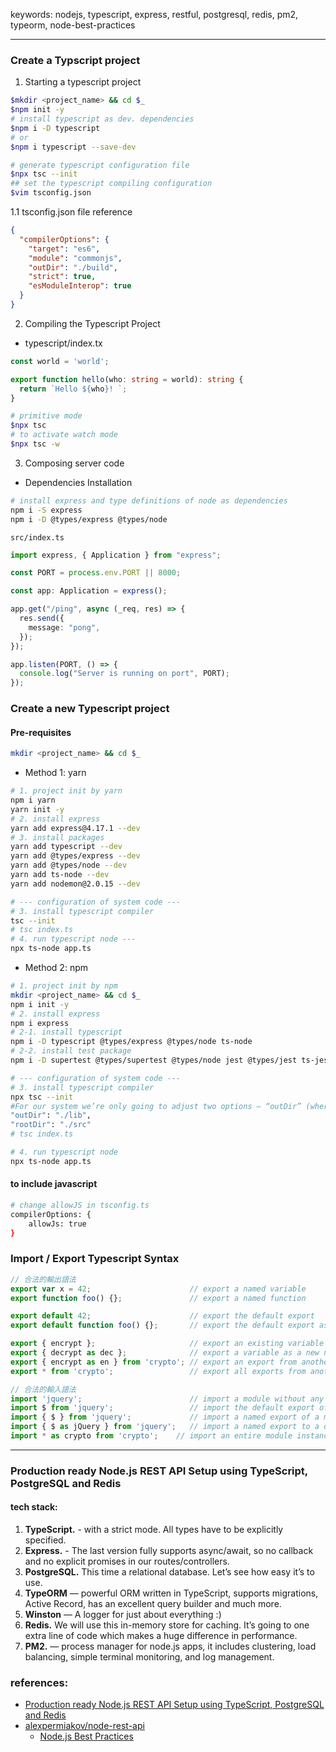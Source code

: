 keywords: nodejs, typescript, express, restful, postgresql, redis, pm2, typeorm, node-best-practices

---
### Create a Typscript project
1. Starting a typescript project 
```sh
$mkdir <project_name> && cd $_
$npm init -y
# install typescript as dev. dependencies
$npm i -D typescript
# or
$npm i typescript --save-dev

# generate typescript configuration file
$npx tsc --init
## set the typescript compiling configuration
$vim tsconfig.json
```

1.1 tsconfig.json file reference
```json
{
  "compilerOptions": {
    "target": "es6",
    "module": "commonjs",
    "outDir": "./build",
    "strict": true,
    "esModuleInterop": true
  }
}
```

2. Compiling the Typescript Project
* typescript/index.tx
```ts
const world = 'world';

export function hello(who: string = world): string {
  return `Hello ${who}! `;
}
```
```sh
# primitive mode
$npx tsc
# to activate watch mode
$npx tsc -w 
```


3. Composing server code

* Dependencies Installation
```sh
# install express and type definitions of node as dependencies
npm i -S express
npm i -D @types/express @types/node
```

`src/index.ts`
```ts
import express, { Application } from "express";

const PORT = process.env.PORT || 8000;

const app: Application = express();

app.get("/ping", async (_req, res) => {
  res.send({
    message: "pong",
  });
});

app.listen(PORT, () => {
  console.log("Server is running on port", PORT);
});
```


### Create a new Typescript project
#### Pre-requisites
```sh
mkdir <project_name> && cd $_ 
```

* Method 1: yarn
```sh
# 1. project init by yarn
npm i yarn
yarn init -y
# 2. install express 
yarn add express@4.17.1 --dev
# 3. install packages
yarn add typescript --dev
yarn add @types/express --dev
yarn add @types/node --dev
yarn add ts-node --dev
yarn add nodemon@2.0.15 --dev

# --- configuration of system code ---
# 3. install typescript compiler 
tsc --init
# tsc index.ts
# 4. run typescript node ---
npx ts-node app.ts
```

* Method 2:  npm
```sh 
# 1. project init by npm
mkdir <project_name> && cd $_ 
npm i init -y
# 2. install express
npm i express
# 2-1. install typescript 
npm i -D typescript @types/express @types/node ts-node 
# 2-2. install test package 
npm i -D supertest @types/supertest @types/node jest @types/jest ts-jest

# --- configuration of system code ---
# 3. install typescript compiler 
npx tsc --init
#For our system we’re only going to adjust two options — “outDir” (where to put the compiled Javascript) and “rootDir” (where the source code lives):
"outDir": "./lib", 
"rootDir": "./src"
# tsc index.ts

# 4. run typescript node 
npx ts-node app.ts

```

#### to include javascript
```sh
# change allowJS in tsconfig.ts
compilerOptions: {
	allowJs: true
}
```


### Import / Export Typescript Syntax
```ts
// 合法的輸出語法
export var x = 42;                      // export a named variable
export function foo() {};               // export a named function

export default 42;                      // export the default export
export default function foo() {};       // export the default export as a function

export { encrypt };                     // export an existing variable
export { decrypt as dec };              // export a variable as a new name
export { encrypt as en } from 'crypto'; // export an export from another module
export * from 'crypto';                 // export all exports from another module

// 合法的輸入語法
import 'jquery';                        // import a module without any import bindings
import $ from 'jquery';                 // import the default export of a module
import { $ } from 'jquery';             // import a named export of a module
import { $ as jQuery } from 'jquery';   // import a named export to a different name
import * as crypto from 'crypto';    // import an entire module instance object
```



---
### Production ready Node.js REST API Setup using TypeScript, PostgreSQL and Redis

#### tech stack:
1. **TypeScript.** - with a strict mode. All types have to be explicitly specified.
2. **Express.** - The last version fully supports async/await, so no callback and no explicit promises in our routes/controllers.
3. **PostgreSQL.** This time a relational database. Let’s see how easy it’s to use.
4. **TypeORM** — powerful ORM written in TypeScript, supports migrations, Active Record, has an excellent query builder and much more.
5. **Winston** — A logger for just about everything :)
6. **Redis.** We will use this in-memory store for caching. It’s going to one extra line of code which makes a huge difference in performance.
7. **PM2.** — process manager for node.js apps, it includes clustering, load balancing, simple terminal monitoring, and log management.


### references:
  * [Production ready Node.js REST API Setup using TypeScript, PostgreSQL and Redis](https://itnext.io/production-ready-node-js-rest-apis-setup-using-typescript-postgresql-and-redis-a9525871407)
  * [alexpermiakov/node-rest-api](https://github.com/alexpermiakov/node-rest-api/)
	* [Node.js Best Practices](https://github.com/goldbergyoni/nodebestpractices#2-error-handling-practices)

